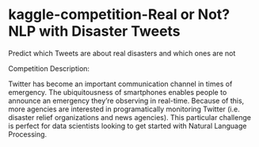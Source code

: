 # kaggle-competition-Real or Not? NLP with Disaster Tweets

Predict which Tweets are about real disasters and which ones are not

Competition Description:

Twitter has become an important communication channel in times of emergency.
The ubiquitousness of smartphones enables people to announce an emergency they’re observing in real-time. Because of this, 
more agencies are interested in programatically monitoring Twitter (i.e. disaster relief organizations and news agencies).
This particular challenge is perfect for data scientists looking to get started with Natural Language Processing. 
